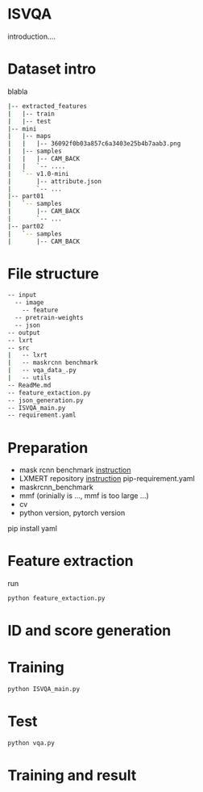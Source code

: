 # ISVQA

introduction....

# Dataset intro
blabla
```sh
|-- extracted_features
|   |-- train
|   |-- test
|-- mini
|   |-- maps
|   |   |-- 36092f0b03a857c6a3403e25b4b7aab3.png
|   |-- samples
|   |   |-- CAM_BACK
|   |   `-- ....
|   `-- v1.0-mini
|       |-- attribute.json
|       `-- ...
|-- part01
|   `-- samples
|       |-- CAM_BACK
|       `-- ...
|-- part02
|   `-- samples
|       |-- CAM_BACK
```

# File structure
```sh
-- input
  -- image
    -- feature
  -- pretrain-weights
  -- json
-- output
-- lxrt
-- src
|   -- lxrt
|   -- maskrcnn benchmark
|   -- vqa_data_.py
|   -- utils
-- ReadMe.md
-- feature_extaction.py
-- json_generation.py
-- ISVQA_main.py
-- requirement.yaml
```


# Preparation 
- mask rcnn benchmark [instruction](https://mmf.sh/docs/tutorials/image_feature_extraction/) 
- LXMERT repository [instruction](https://github.com/airsplay/lxmert/blob/master/requirements.txt) 
pip-requirement.yaml
- maskrcnn_benchmark
- mmf (orinially is ..., mmf is too large ...)
- cv
- python version, pytorch version

pip install yaml

# Feature extraction
run 
```sh
python feature_extaction.py
```

# ID and score generation


# Training
```sh
python ISVQA_main.py
```

# Test
```sh
python vqa.py
```

# Training and result

